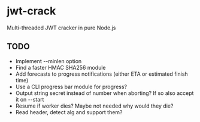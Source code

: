 # jwt-crack

Multi-threaded JWT cracker in pure Node.js

## TODO

- Implement --minlen option
- Find a faster HMAC SHA256 module
- Add forecasts to progress notifications (either ETA or estimated finish time)
- Use a CLI progress bar module for progress?
- Output string secret instead of number when aborting? If so also accept it on --start
- Resume if worker dies? Maybe not needed why would they die?
- Read header, detect alg and support them?